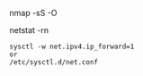 nmap -sS -O <ip address>

netstat -rn

```
sysctl -w net.ipv4.ip_forward=1
or 
/etc/sysctl.d/net.conf 
```

